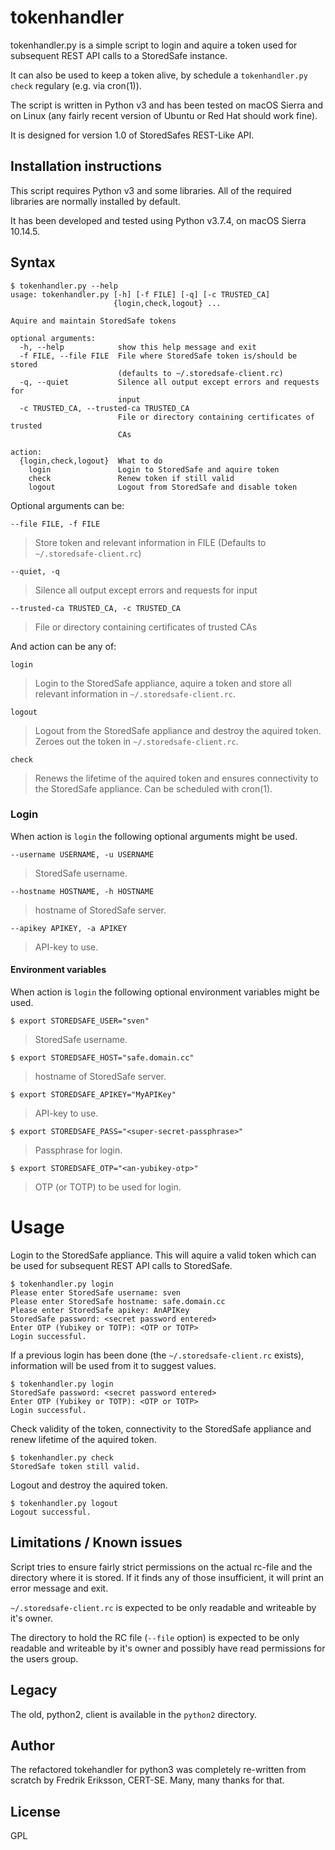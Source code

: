 # tokenhandler

tokenhandler.py is a simple script to login and aquire a token used for subsequent REST API calls to a StoredSafe instance.

It can also be used to keep a token alive, by schedule a ```tokenhandler.py check``` regulary (e.g. via cron(1)).

The script is written in Python v3 and has been tested on macOS Sierra and on Linux (any fairly recent version of Ubuntu or Red Hat should work fine).

It is designed for version 1.0 of StoredSafes REST-Like API.

## Installation instructions

This script requires Python v3 and some libraries. All of the required libraries are normally installed by default.

It has been developed and tested using Python v3.7.4, on macOS Sierra 10.14.5.

## Syntax

```
$ tokenhandler.py --help
usage: tokenhandler.py [-h] [-f FILE] [-q] [-c TRUSTED_CA]
                       {login,check,logout} ...

Aquire and maintain StoredSafe tokens

optional arguments:
  -h, --help            show this help message and exit
  -f FILE, --file FILE  File where StoredSafe token is/should be stored
                        (defaults to ~/.storedsafe-client.rc)
  -q, --quiet           Silence all output except errors and requests for
                        input
  -c TRUSTED_CA, --trusted-ca TRUSTED_CA
                        File or directory containing certificates of trusted
                        CAs

action:
  {login,check,logout}  What to do
    login               Login to StoredSafe and aquire token
    check               Renew token if still valid
    logout              Logout from StoredSafe and disable token
```
Optional arguments can be:

```
--file FILE, -f FILE
```
> Store token and relevant information in FILE (Defaults to ```~/.storedsafe-client.rc```)

```
--quiet, -q
```
> Silence all output except errors and requests for input

```
--trusted-ca TRUSTED_CA, -c TRUSTED_CA
```
> File or directory containing certificates of trusted CAs

And action can be any of:

```
login
``` 
> Login to the StoredSafe appliance, aquire a token and store all relevant information in ```~/.storedsafe-client.rc```.

```
logout
```
> Logout from the StoredSafe appliance and destroy the aquired token. Zeroes out the token in ```~/.storedsafe-client.rc```.

```
check
```
> Renews the lifetime of the aquired token and ensures connectivity to the StoredSafe appliance. Can be scheduled with cron(1).

### Login
When action is ```login``` the following optional arguments might be used.

```
--username USERNAME, -u USERNAME
```
> StoredSafe username.

```
--hostname HOSTNAME, -h HOSTNAME
```
> hostname of StoredSafe server.

```
--apikey APIKEY, -a APIKEY
```
> API-key to use.

#### Environment variables
When action is ```login``` the following optional environment variables might be used.

```
$ export STOREDSAFE_USER="sven"
```
> StoredSafe username.

```
$ export STOREDSAFE_HOST="safe.domain.cc"
```
> hostname of StoredSafe server.

```
$ export STOREDSAFE_APIKEY="MyAPIKey"
```
> API-key to use.

```
$ export STOREDSAFE_PASS="<super-secret-passphrase>"
```
> Passphrase for login.

```
$ export STOREDSAFE_OTP="<an-yubikey-otp>"
```
> OTP (or TOTP) to be used for login.

Usage
=====
Login to the StoredSafe appliance. This will aquire a valid token which can be used for subsequent REST API calls to StoredSafe.

```
$ tokenhandler.py login
Please enter StoredSafe username: sven
Please enter StoredSafe hostname: safe.domain.cc
Please enter StoredSafe apikey: AnAPIKey
StoredSafe password: <secret password entered>
Enter OTP (Yubikey or TOTP): <OTP or TOTP>
Login successful.

```
If a previous login has been done (the ```~/.storedsafe-client.rc``` exists), information will be used from it to suggest values.

```
$ tokenhandler.py login
StoredSafe password: <secret password entered>
Enter OTP (Yubikey or TOTP): <OTP or TOTP>
Login successful.
```

Check validity of the token, connectivity to the StoredSafe appliance and renew lifetime of the aquired token.

```
$ tokenhandler.py check
StoredSafe token still valid.
```

Logout and destroy the aquired token.

```
$ tokenhandler.py logout
Logout successful.
```

## Limitations / Known issues

Script tries to ensure fairly strict permissions on the actual rc-file and the directory where it is stored. If it finds any of those insufficient, it will print an error message and exit.

```~/.storedsafe-client.rc``` is expected to be only readable and writeable by it's owner.

The directory to hold the RC file (```--file``` option) is expected to be only readable and writeable by it's owner and possibly have read permissions for the users group.

## Legacy
The old, python2, client is available in the ```python2``` directory.

## Author
The refactored tokehandler for python3 was completely re-written from scratch by Fredrik Eriksson, CERT-SE. Many, many thanks for that.

## License
GPL
